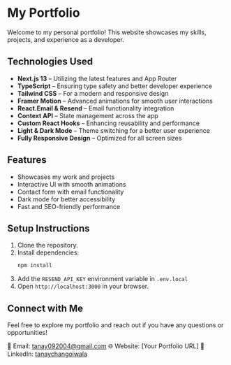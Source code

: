 # My Portfolio

Welcome to my personal portfolio! This website showcases my skills, projects, and experience as a developer.

## Technologies Used

- **Next.js 13** – Utilizing the latest features and App Router
- **TypeScript** – Ensuring type safety and better developer experience
- **Tailwind CSS** – For a modern and responsive design
- **Framer Motion** – Advanced animations for smooth user interactions
- **React.Email & Resend** – Email functionality integration
- **Context API** – State management across the app
- **Custom React Hooks** – Enhancing reusability and performance
- **Light & Dark Mode** – Theme switching for a better user experience
- **Fully Responsive Design** – Optimized for all screen sizes

## Features

- Showcases my work and projects
- Interactive UI with smooth animations
- Contact form with email functionality
- Dark mode for better accessibility
- Fast and SEO-friendly performance

## Setup Instructions

1. Clone the repository.
2. Install dependencies:
   ```sh
   npm install
   ```
3. Add the `RESEND_API_KEY` environment variable in `.env.local`
4. Open `http://localhost:3000` in your browser.

## Connect with Me

Feel free to explore my portfolio and reach out if you have any questions or opportunities!

📧 Email: [tanay092004@gmail.com](mailto:tanay092004@gmail.com)
🌐 Website: [Your Portfolio URL]
💼 LinkedIn: [tanaychangoiwala](https://www.linkedin.com/in/tanaychangoiwala/)

